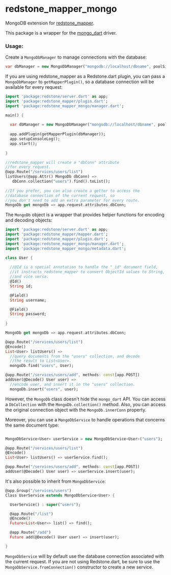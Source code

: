 redstone_mapper_mongo
=====================

MongoDB extension for [redstone_mapper](https://github.com/luizmineo/redstone_mapper).

This package is a wrapper for the [mongo_dart](https://github.com/vadimtsushko/mongo_dart) driver.

### Usage:

Create a `MongoDbManager` to manage connections with the database:

```dart
var dbManager = new MongoDbManager("mongodb://localhost/dbname", poolSize: 3);
```

If you are using redstone_mapper as a Redstone.dart plugin, you can pass a `MongoDbManager` to `getMapperPlugin()`, 
so a database connection will be available for every request:

```dart
import 'package:redstone/server.dart' as app;
import 'package:redstone_mapper/plugin.dart';
import 'package:redstone_mapper_mongo/manager.dart';

main() {
  
  var dbManager = new MongoDbManager("mongodb://localhost/dbname", poolSize: 3);
  
  app.addPlugin(getMapperPlugin(dbManager));
  app.setupConsoleLog();
  app.start();
  
}

//redstone_mapper will create a "dbConn" attribute
//for every request.
@app.Route("/services/users/list")
listUsers(@app.Attr() MongoDb dbConn) =>
   dbConn.collection("users").find().toList();
   
//If you prefer, you can also create a getter to access the
//database connection of the current request, so
//you don't need to add an extra parameter for every route.
MongoDb get mongoDb => app.request.attributes.dbConn;

```

The `MongoDb` object is a wrapper that provides helper functions for encoding and decoding objects:

```dart
import 'package:redstone/server.dart' as app;
import 'package:redstone_mapper/mapper.dart';
import 'package:redstone_mapper/plugin.dart';
import 'package:redstone_mapper_mongo/manager.dart';
import 'package:redstone_mapper_mongo/metadata.dart';

class User {
  
  //@Id is a special annotation to handle the "_id" document field, 
  //it instructs redstone_mapper to convert ObjectId values to String, 
  //and vice versa.
  @Id()
  String id;

  @Field()
  String username;

  @Field()
  String password;
  
}

MongoDb get mongoDb => app.request.attributes.dbConn;

@app.Route("/services/users/list")
@Encode()
List<User> listUsers() => 
  //query documents from the "users" collection, and decode
  //the result to List<User>.
  mongoDb.find("users", User); 

@app.Route("/services/users/add", methods: const[app.POST])
addUser(@Decode() User user) => 
  //encode user, and insert it in the "users" collection.
  mongoDb.insert("users", user);

```

However, the `MongoDb` class doesn't hide the `mongo_dart` API. You can access a `DbCollection` with the `MongoDb.collection()` method. 
Also, you can access the original connection object with the `MongoDb.innerConn` property.

Moreover, you can use a `MongoDbService` to handle operations that concerns the same document type:

```dart

MongoDbService<User> userService = new MongoDbService<User>("users");

@app.Route("/services/users/list")
@Encode()
List<User> listUsers() => userService.find(); 

@app.Route("/services/users/add", methods: const[app.POST])
addUser(@Decode() User user) => userService.insert(user);

```

It's also possible to inherit from `MongoDbService`:

```dart
@app.Group("/services/users")
Class UserService extends MongoDbService<User> {

  UserService() : super("users");

  @app.Route("/list")
  @Encode()
  Future<List<User>> list() => find();

  @app.Route("/add")
  Future add(@Decode() User user) => insert(user);

}
```

`MongoDbService` will by default use the database connection associated with the current request. If you are not using
Redstone.dart, be sure to use the `MongoDbService.fromConnection()` constructor to create a new service.

